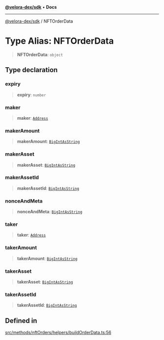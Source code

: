 [**@velora-dex/sdk**](../README.md) • **Docs**

***

[@velora-dex/sdk](../globals.md) / NFTOrderData

# Type Alias: NFTOrderData

> **NFTOrderData**: `object`

## Type declaration

### expiry

> **expiry**: `number`

### maker

> **maker**: [`Address`](Address.md)

### makerAmount

> **makerAmount**: [`BigIntAsString`](../-internal-/type-aliases/BigIntAsString.md)

### makerAsset

> **makerAsset**: [`BigIntAsString`](../-internal-/type-aliases/BigIntAsString.md)

### makerAssetId

> **makerAssetId**: [`BigIntAsString`](../-internal-/type-aliases/BigIntAsString.md)

### nonceAndMeta

> **nonceAndMeta**: [`BigIntAsString`](../-internal-/type-aliases/BigIntAsString.md)

### taker

> **taker**: [`Address`](Address.md)

### takerAmount

> **takerAmount**: [`BigIntAsString`](../-internal-/type-aliases/BigIntAsString.md)

### takerAsset

> **takerAsset**: [`BigIntAsString`](../-internal-/type-aliases/BigIntAsString.md)

### takerAssetId

> **takerAssetId**: [`BigIntAsString`](../-internal-/type-aliases/BigIntAsString.md)

## Defined in

[src/methods/nftOrders/helpers/buildOrderData.ts:56](https://github.com/paraswap/paraswap-sdk/blob/master/src/methods/nftOrders/helpers/buildOrderData.ts#L56)
